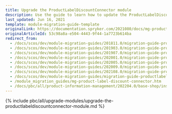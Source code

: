 ```yaml
---
title: Upgrade the ProductLabelDiscountConnector module
description: Use the guide to learn how to update the ProductLabelDiscountConnector module.
last_updated: Jun 16, 2021
template: module-migration-guide-template
originalLink: https://documentation.spryker.com/2021080/docs/mg-product-label-discount-connector
originalArticleId: 53c98a8a-e504-4443-9f44-1a7723b614ba
redirect_from:
  - /docs/scos/dev/module-migration-guides/201811.0/migration-guide-productlabeldiscountconnector.html
  - /docs/scos/dev/module-migration-guides/201903.0/migration-guide-productlabeldiscountconnector.html
  - /docs/scos/dev/module-migration-guides/201907.0/migration-guide-productlabeldiscountconnector.html
  - /docs/scos/dev/module-migration-guides/202001.0/migration-guide-productlabeldiscountconnector.html
  - /docs/scos/dev/module-migration-guides/202005.0/migration-guide-productlabeldiscountconnector.html
  - /docs/scos/dev/module-migration-guides/202009.0/migration-guide-productlabeldiscountconnector.html
  - /docs/scos/dev/module-migration-guides/202108.0/migration-guide-productlabeldiscountconnector.html
  - /docs/scos/dev/module-migration-guides/migration-guide-productlabeldiscountconnector.html
  - /module_migration_guides/mg-product-label-discount-connector.htm
  - /docs/pbc/all/product-information-management/202204.0/base-shop/install-and-upgrade/upgrade-modules/upgrade-the-productlabeldiscountconnector-module.html
---
```


{% include pbc/all/upgrade-modules/upgrade-the-productlabeldiscountconnector-module.md %} <!-- To edit, see /_includes/pbc/all/upgrade-modules/upgrade-the-productlabeldiscountconnector-module.md -->
